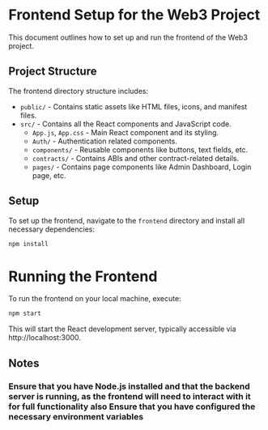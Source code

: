 # Frontend Setup for the Web3 Project

This document outlines how to set up and run the frontend of the Web3 project.

## Project Structure

The frontend directory structure includes:

- `public/` - Contains static assets like HTML files, icons, and manifest files.
- `src/` - Contains all the React components and JavaScript code.
  - `App.js`, `App.css` - Main React component and its styling.
  - `Auth/` - Authentication related components.
  - `components/` - Reusable components like buttons, text fields, etc.
  - `contracts/` - Contains ABIs and other contract-related details.
  - `pages/` - Contains page components like Admin Dashboard, Login page, etc.

## Setup

To set up the frontend, navigate to the `frontend` directory and install all necessary dependencies:

```bash
npm install
```
# Running the Frontend
To run the frontend on your local machine, execute:

```bash
npm start
```
This will start the React development server, typically accessible via http://localhost:3000.

## Notes
### Ensure that you have Node.js installed and that the backend server is running, as the frontend will need to interact with it for full functionality also Ensure that you have configured the necessary environment variables
